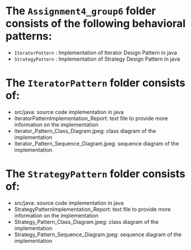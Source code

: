 # The `Assignment4_group6` folder consists of the following behavioral patterns:
  - `IteratorPattern` : Implementation of Iterator Design Pattern in java
  - `StrategyPattern` : Implementation of Strategy Design Pattern in java


# The `IteratorPattern` folder consists of:
- src/java: source code implementation in java
- IteratorPatternImplementation_Report: text file to provide more information on the implementation
- Iterator_Pattern_Class_Diagram.jpeg: class diagram of the implementation
- Iterator_Pattern_Sequence_Diagram.jpeg: sequence diagram of the implementation


# The `StrategyPattern` folder consists of:
- src/java: source code implementation in java
- StrategyPatternImplementation_Report: text file to provide more information on the implementation
- Strategy_Pattern_Class_Diagram.jpeg: class diagram of the implementation
- Strategy_Pattern_Sequence_Diagram.jpeg: sequence diagram of the implementation
 

